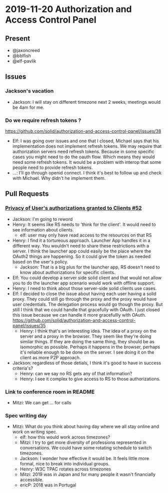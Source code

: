 # 2019-11-20 Authorization and Access Control Panel

## Present

* @jaxoncreed
* @bblfish
* @elf-pavlik

## Issues


### Jackson's vacation

- Jackson: I will stay on different timezone next 2 weeks, meetings would be 4am for me.

### Do we require refresh tokens ?

https://github.com/solid/authorization-and-access-control-panel/issues/38

 - Elf: I was going over issues and one that I closed, Michael says that his implementation does not implement refresh tokens. We may require that authorization servers need refresh tokens. Because in some specific cases you might need to do the oauth flow. Which means they would need some refresh tokens. It would be a problem with interop that some people need to provide refresh tokens.
 - ...: I'll go through openid connect. I think it's best to follow up and check with Michael. Why didn't he implement them.

## Pull Requests

### [Privacy of User's authorizations granted to Clients #52](https://github.com/solid/authorization-and-access-control-panel/pull/52)

- Jackson: I'm going to reword
- Henry: It seems like RS needs to 'think for the client'. It would need to see information about clients.
  - elf: user may only have read access to the resources on that RS
- Henry: I find it a tortureous approach. Launcher App handles it in a different way. You wouldn't need to share these restrictions with a server. I think the launcher app could easily be the place where the OAuth2 things are happening. So it could give the token as needed based on the user's policy.
    - Jackson: That is a big plus for the launcher app, RS doesn't need to know about authorizations for specific clients.
- Elf: You could develop a server side solid client and that would not allow you to do the launcher app scenario would work with offline support.
- Henry: I need to think about those server-side solid clients use cases.
- Elf: I decided to close the issue about having each user having a solid proxy. They could still go through the proxy and the proxy would have user credentials. The delegation process would go though the proxy. But still I think that we could handle that gracefully with OAuth. I just closed this issue because we can handle it more gracefullly with OAuth. https://github.com/solid/authorization-and-access-control-panel/issues/35
    - Henry: I think that's an interesting idea. The idea of a proxy on the server and a proxy in the browser. They seem like they're doing similar things. If they are doing the same thing, they should be as isomorphic as possible. Perhaps it happens in the browser, perhaps it's reliable enough to be done on the server. I see doing it on the client as more P2P approach.
- Jackson: regardless of those detials, I think it's good to have in success criteria's?
  - Henry: can we say no RS gets any of that information?
  - Henry: I see it complex to give access to RS to those authorizations.

### Link to conference room in README

- Mitzi: We can get ... for calls


### Spec writing day

- Mitzi: What do you think about having day where we all stay online and work on writing spec.
  - elf: how this would work across timezones?
  - Mitzi: I try to get more diversity of professions represented in conversations. We could have some rotating schedule to switch timezones.
  - Jackson: I wonder how effective it would be. It feels little more formal, nice to break into individual groups.
  - Henry: W3C TPAC rotates across timezones
  - Mitzi: 2019 was in Japan and for many people it wasn't financially accessible.
  - ericP: 2018 was in Portugal
